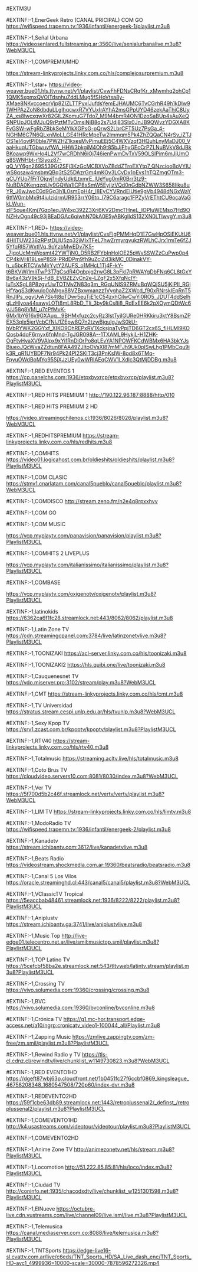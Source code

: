 #EXTM3U

#EXTINF:-1,EnerGeek Retro (CANAL PRICIPAL) COM GO
https://wifispeed.trapemn.tv:1936/infantil/energeek-1/playlist.m3u8

#EXTINF:-1,Señal Urbana
https://videosenlared.fullstreaming.ar:3560/live/senialurbanalive.m3u8?WebM3UCL


#EXTINF:-1,COMPREMIUMHD

https://stream-linkyprojects.linky.com.co/hls/complejosurpremium.m3u8

#EXTINF:-1,star+
https://video-weaver.bue01.hls.ttvnw.net/v1/playlist/CvwFhFDNsCRqfKr_xMwmhq2ohCp11QMK5xpmxQVOlTdsnhuZddLMug5fSHoVtsa8y-XMae8NKvccoecrVjp8ZIZLTTPyxIJufdsYemEJHAUMC6TvCGrhR49h1kDIw91WHPAzZoN8dbduLLgIhqcwxR7VYUxIrAYhA2msGPpUYD46zekAaThjC8UyZA_xs8lwcxgwXr82GlL2KomuG7Tdo7_M9M4bmR4ON1DzoSaBUp4sAuXeQSNPUpJOLtMJuQ9rPztMTvOmsiNiB8q2s7Udj83SIx0JnJB9QWvzYDGXA8KFvGSW-wFgRbZBbkSeMYlkXGPsG-pQrwS2LbrCFT5Uz7PsGa_4-NGHM6C7N6QLxnMoLI_GE41HRcMpeTw2Immqm5Pk4ZhZQQaCN4rSv_iZTJOS1eI4ovtPI0ble7PWZHZ1kxesMyPimuEEj5C4WXVzqf3HQuhLnyMaDJ00_VaaHkuqUTGbwuvfWA_HHW3bkgiM4Oh9t85bJjFhyGEcCrPZLNuBVkV8dJBkBKoawp9WxHo4L2Vf7wCRDhN6iOj746ienPwmDvTxV59OLSIPim6mJjUmOg8SWNHbt-r1Slyoz87-qQ_VY6gn269S539Gt2SFj3KzGcMCBXVoZBddZTroEXYtp7_QNzciooBoVYIUwS8qsaw4msbmQBq3tS25DAzrGm4mKOv3LCvDx1oEvs1hTQZmgOTm3-qCUYUo7fFrTOjqvj1ndyUdktLtxmrE_lUeYug0mR0Brr3tz9-NuBDA0KenqzpLIy9GQWa1lCP8sSmW5EyjIzVQd0nGdbNZWW3S658Iiku8uYR_J6wJwcC0d9Gg3h1L0smEpH4r_l8EyCYVRndEIUtie9gVb4948dNGxWaY6tfW0mbMx9t4iuIzidrmUR953rrY06tp_I79C6aragc1FPZyVrEThtCU9ocaVaGkLWun-zlF5oue4Kmj7Gzo1eqJW4xg392Z3Xri6KV2DmcTHneL_IOPIuWEMso7Hd9ONZHvOgp49c93jBEaDGAc6qiwhN70kA0E5yABKglldS13ZXN0LTIwvgY.m3u8

#EXTINF:-1,RED+
https://video-weaver.bue01.hls.ttvnw.net/v1/playlist/CvsFlgPMMHqD1E7GwHpOSiEKUtU64HIlTUW236zRPstDLlU5zp32jMIxTFeL7hwZrmyrqvukzRWLhCJrx1rmTe6fZJ5YfqRIS7WxtIVq_9oYzbMwEDv7K5-_7jqoUcMmWosmt42YWTjN0_D5RB2FYbInHolOE25pWvSSWZzCuPwp0p4CP4kiVHi19LseP8S9-PRdDPm9fh9uZciZd3ikMC_0DinakVY-h_u5bcRTCVwMjrYytY2AUFS_o1MHcL1Tj4F-kY-t6BKVWj1mIiTwP3T7gCsdR4Ogbpjg2rwG8L3pFkI7pRWAYgDbFNq6CL8tGxYBv6a43zV9kSj-FdB_EVBZEZyCn2e-LZqF2x5XfqNcIY-luTsXSgL8P8zgvfJwTOTMvZN83q3m_RGqUNlS9ZRMuBqWQjSU5jKiPII_RGjHfYagS3dKwulo0oMrgx88VZBxwmanzz1VyghaZ2XWcd_f90xRNrskIEpRnT5RnJlPs_ogyUyA7Sk4t8pTDwr5euTjE1cC54zxhCilwCwYi0RO5_JDUT4ddSelhgLzHlyoa44sawyLOTt8mL8RbD_TIi_3by9kCs8i8_RdExEE6k2pXOymQDtWc6yJJ58g8VMi_u7cPfMvK-6Mx1bY616x9GXAuq__9BHMxfuzc2cyRz3IstTyjIGURe0HRKkiru3ktY8BsmZPEX53pIx5jerVcbCfNIJ1ZEpw8Q7n2tzwBjguIgJwS0kU-hVbRYWK2GGYxf_XIKO9OhREPxRV1XcksjpaTyPpjTD6GT2cx6S_fiHLMl9KOQosb4dqF6rnyx6fnMnd-TgJGR098A--1TXAML9HykjL-H1ZHK-OgFtvHyaXV9VAlpx9xYifRnDiOrPo8qLEvYA1NPOWFKCdWBMx6HA3bkYJsBiueoJQcWvaZZdtun8FAA49ZJltoOVsXl87mMFJh9Uk0plSwLhg1PMbCqu9ik3R_qR1UYBDF7Nr94Pk24PI2SKlT3cj3PnKsIW-8od8x6TMq-FpyuOWdBoMYo95SjXJzUEy0wWRIAEqCWV1LXdlc3QtMjDDBg.m3u8

#EXTINF:-1,RED EVENTOS 1
https://cp.panelchs.com:1936/etpxbvxrcp/etpxbvxrcp/playlist.m3u8?PlaylistM3UCL

#EXTINF:-1,RED HITS PREMIUM 1
http://190.122.96.187:8888/http/010

#EXTINF:-1,RED HITS PREMIUM 2 HD

https://video.streamingchilenos.cl:1936/8026/8026/playlist.m3u8?WebM3UCL

#EXTINF:-1,REDHITSPREMIUM
https://stream-linkyprojects.linky.com.co/hls/redhits.m3u8

#EXTINF:-1,COMHITS 
https://video01.logicahost.com.br/oldieshits/oldieshits/playlist.m3u8?PlaylistM3UCL

#EXTINF:-1,COM CLASIC
https://stmv1.cnarlatam.com/canal5pueblo/canal5pueblo/playlist.m3u8?WebM3UCL

#EXTINF:-1,COMDISCO
http://stream.zeno.fm/n2e4q8rpxxhvv

#EXTINF:-1,COM GO


#EXTINF:-1,COM MUSIC

https://vcp.myplaytv.com/panavision/panavision/playlist.m3u8?PlaylistM3UCL

#EXTINF:-1,COMHITS 2 LIVEPLUS

https://vcp.myplaytv.com/italianissimo/italianissimo/playlist.m3u8?PlaylistM3UCL

#EXTINF:-1,COMBASE

https://vcp.myplaytv.com/oxigenotv/oxigenotv/playlist.m3u8?PlaylistM3UCL

#EXTINF:-1,latinokids
https://6362ca6f1fc28.streamlock.net:443/8062/8062/playlist.m3u8

#EXTINF:-1,Latin Zone TV
https://cdn.streamingcpanel.com:3784/live/latinzonetvlive.m3u8?PlaylistM3UCL

#EXTINF:-1,TOONIZAKI
https://acl-server.linky.com.co/hls/toonizaki.m3u8

#EXTINF:-1,TOONIZAKI2
https://hls.quibi.one/live/toonizaki.m3u8

#EXTINF:-1,Cauquenesnet TV
https://vdo.miserver.pro:3102/stream/play.m3u8?WebM3UCL

#EXTINF:-1,CMT
https://stream-linkyprojects.linky.com.co/hls/cmt.m3u8

#EXTINF:-1,TV Universidad
https://stratus.stream.cespi.unlp.edu.ar/hls/tvunlp.m3u8?WebM3UCL

#EXTINF:-1,Sexy Kpop TV
https://srv1.zcast.com.br/kpoptv/kpoptv/playlist.m3u8?PlaylistM3UCL

#EXTINF:-1,RTV40
https://stream-linkyprojects.linky.com.co/hls/rtv40.m3u8

#EXTINF:-1,Totalmusic
https://streaming.acltv.live/hls/totalmusic.m3u8

#EXTINF:-1,Coto Brus TV
https://cloudvideo.servers10.com:8081/8030/index.m3u8?WebM3UCL

#EXTINF:-1,Ver TV
https://5f700d5b2c46f.streamlock.net/vertv/vertv/playlist.m3u8?WebM3UCL

#EXTINF:-1,LIM TV
https://stream-linkyprojects.linky.com.co/hls/limtv.m3u8

#EXTINF:-1,ModoRadio TV
https://wifispeed.trapemn.tv:1936/infantil/energeek-2/playlist.m3u8

#EXTINF:-1,Kanadetv
https://stream.ichibantv.com:3612/live/kanadetvlive.m3u8

#EXTINF:-1,Beats Radio
https://videostream.shockmedia.com.ar:19360/beatsradio/beatsradio.m3u8

#EXTINF:-1,Canal 5 Los Vilos
https://oracle.streaminghd.cl:443/canal5/canal5/playlist.m3u8?WebM3UCL

#EXTINF:-1,VClassicTV Tropical
https://5eaccbab48461.streamlock.net:1936/8222/8222/playlist.m3u8?PlaylistM3UCL

#EXTINF:-1,Aniplustv
https://stream.ichibantv.ga:3741/live/aniplustvlive.m3u8

#EXTINF:-1,Music Top
http://live-edge01.telecentro.net.ar/live/smil:musictop.smil/playlist.m3u8?PlaylistM3UCL

#EXTINF:-1,TOP Latino TV
https://5cefcbf58ba2e.streamlock.net:543/tltvweb/latintv.stream/playlist.m3u8?PlaylistM3UCL

#EXTINF:-1,Crossing TV 
https://vivo.solumedia.com:19360/crossing/crossing.m3u8

#EXTINF:-1,BVC
https://vivo.solumedia.com:19360/bvconline/bvconline.m3u8

#EXTINF:-1,Crónica TV
https://g1.mc-hor.transport.edge-access.net/a10/ngrp:cronicatv_video1-100044_all/Playlist.m3u8

#EXTINF:-1,Zapping Music
https://zmlive.zappingtv.com/zm-free/zm.smil/playlist.m3u8?PlaylistM3UCL

#EXTINF:-1,Rewind Radio y TV
https://tls-cl.cdnz.cl/rewindtv/live/chunklist_w1149730823.m3u8?WebM3UCL

#EXTINF:-1,RED EVENTO1HD
https://dgeft87wbj63p.cloudfront.net/1b0451fc27f6ccbf0869_kingsleague_46758208348_1680547508/720p60/index-dvr.m3u8

#EXTINF:-1,REDEVENTO2HD
https://59f1cbe63db89.streamlock.net:1443/retroplussenal2/_definst_/retroplussenal2/playlist.m3u8?PlaylistM3UCL

#EXTINF:-1,COMEVENTO1HD
http://k4.usastreams.com/videotour/videotour/playlist.m3u8?PlaylistM3UCL

#EXTINF:-1,COMEVENTO2HD

#EXTINF:-1,Anime Zone TV
http://animezonetv.net/hls/stream.m3u8?PlaylistM3UCL

#EXTINF:-1,Locomotion 
http://51.222.85.85:81/hls/loco/index.m3u8?PlaylistM3UCL


#EXTINF:-1,Ciudad TV 
http://coninfo.net:1935/chacodxdtv/live/chunklist_w1251301598.m3u8?PlaylistM3UCL

#EXTINF:-1,ElNueve
https://octubre-live.cdn.vustreams.com/live/channel09/live.isml/live.m3u8?PlaylistM3UCL

#EXTINF:-1,Telemusica 
https://canal.mediaserver.com.co:8088/live/telemusica.m3u8?PlaylistM3UCL

#EXTINF:-1,TNTSports
https://edge-live16-sl.cvattv.com.ar/live/c6eds/TNT_Sports_HD/SA_Live_dash_enc/TNT_Sports_HD-avc1_4999936=10000-scale=30000-7878596272326.mp4
